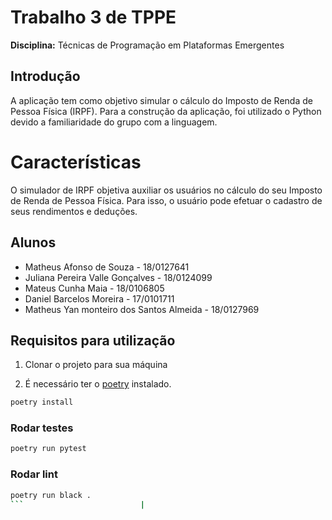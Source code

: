 # Trabalho 3 de TPPE

**Disciplina:** Técnicas de Programação em Plataformas Emergentes

## Introdução

A aplicação tem como objetivo simular o cálculo do Imposto de Renda de Pessoa Física (IRPF). Para a construção da aplicação, foi utilizado o Python devido a familiaridade do grupo com a linguagem.

# Características

O simulador de IRPF objetiva auxiliar os usuários no cálculo do seu Imposto de Renda de Pessoa Física. Para isso, o usuário pode efetuar o cadastro de seus rendimentos e deduções.

## Alunos

- Matheus Afonso de Souza - 18/0127641
- Juliana Pereira Valle Gonçalves - 18/0124099
- Mateus Cunha Maia - 18/0106805
- Daniel Barcelos Moreira - 17/0101711
- Matheus Yan monteiro dos Santos Almeida - 18/0127969

## Requisitos para utilização

1. Clonar o projeto para sua máquina

2. É necessário ter o [poetry](https://python-poetry.org/) instalado.

```bash
poetry install
```

### Rodar testes

```bash
poetry run pytest
```

### Rodar lint

```bash
poetry run black .
```                          |

